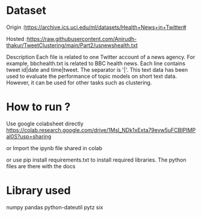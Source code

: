 # Dataset 
Origin :https://archive.ics.uci.edu/ml/datasets/Health+News+in+Twitter#

Hosted :https://raw.githubusercontent.com/Anirudh-thakur/TweetClustering/main/Part2/usnewshealth.txt

Description 
Each file is related to one Twitter account of a news agency. For example, bbchealth.txt is related to BBC health news. Each line contains tweet id|date and time|tweet. The separator is '|'. This text data has been used to evaluate the performance of topic models on short text data. However, it can be used for other tasks such as clustering.


# How to run ?
Use google colabsheet directly
https://colab.research.google.com/drive/1Msl_NDk1xExta79evw5uFCBIPIMPaI0S?usp=sharing

or Import the ipynb file shared in colab

or 
use pip install requirements.txt to install required libraries.
The python files are there with the docs

# Library used 
numpy
pandas
python-dateutil
pytz
six





